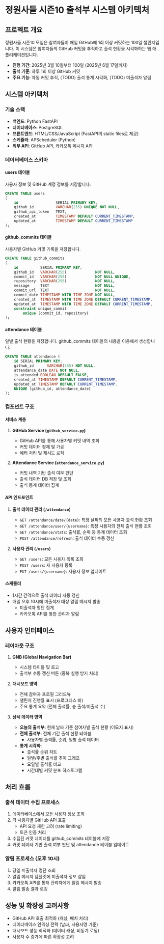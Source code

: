# 정원사들 시즌10 출석부 시스템 아키텍처

## 프로젝트 개요
정원사들 시즌10 모임은 참여자들이 매일 GitHub에 1회 이상 커밋하는 100일 챌린지입니다. 이 시스템은 참여자들의 GitHub 커밋을 추적하고 출석 현황을 시각화하는 웹 애플리케이션입니다.

- **진행 기간**: 2025년 3월 10일부터 100일 (2025년 6월 17일까지)
- **출석 기준**: 하루 1회 이상 GitHub 커밋
- **주요 기능**: 자동 커밋 추적, (TODO) 출석 통계 시각화, (TODO) 미출석자 알림

## 시스템 아키텍처

### 기술 스택
- **백엔드**: Python FastAPI
- **데이터베이스**: PostgreSQL
- **프론트엔드**: HTML/CSS/JavaScript (FastAPI의 static files로 제공)
- **스케줄러**: APScheduler (Python)
- **외부 API**: GitHub API, 카카오톡 메시지 API

### 데이터베이스 스키마

#### users 테이블
사용자 정보 및 GitHub 계정 정보를 저장합니다.
```sql
CREATE TABLE users
(
    id                 SERIAL PRIMARY KEY,
    github_id          VARCHAR(255) UNIQUE NOT NULL,
    github_api_token   TEXT,
    created_at         TIMESTAMP DEFAULT CURRENT_TIMESTAMP,
    updated_at         TIMESTAMP DEFAULT CURRENT_TIMESTAMP
);
```

#### github_commits 테이블
사용자별 GitHub 커밋 기록을 저장합니다.
```sql
CREATE TABLE github_commits
(
    id          SERIAL PRIMARY KEY,
    github_id   VARCHAR(255)             NOT NULL,
    commit_id   VARCHAR(255)             NOT NULL UNIQUE,
    repository  VARCHAR(255)             NOT NULL,
    message     TEXT                     NOT NULL,
    commit_url  TEXT                     NOT NULL,
    commit_date TIMESTAMP WITH TIME ZONE NOT NULL,
    created_at  TIMESTAMP WITH TIME ZONE DEFAULT CURRENT_TIMESTAMP,
    updated_at  TIMESTAMP WITH TIME ZONE DEFAULT CURRENT_TIMESTAMP,
    constraint unique_commit
        unique (commit_id, repository)
);
```

#### attendance 테이블
일별 출석 현황을 저장합니다. github_commits 테이블의 내용을 이용해서 생성합니다.
```sql
CREATE TABLE attendance (
    id SERIAL PRIMARY KEY,
    github_id      VARCHAR(255) NOT NULL,
    attendance_date DATE NOT NULL,
    is_attended BOOLEAN DEFAULT FALSE,
    created_at TIMESTAMP DEFAULT CURRENT_TIMESTAMP,
    updated_at TIMESTAMP DEFAULT CURRENT_TIMESTAMP,
    UNIQUE (github_id, attendance_date)
);
```

### 컴포넌트 구조

#### 서비스 계층
1. **GitHub Service (`github_service.py`)**
   - GitHub API를 통해 사용자별 커밋 내역 조회
   - 커밋 데이터 정제 및 가공
   - 에러 처리 및 재시도 로직

2. **Attendance Service (`attendance_service.py`)**
   - 커밋 내역 기반 출석 여부 판단
   - 출석 데이터 DB 저장 및 조회
   - 출석 통계 데이터 집계

#### API 엔드포인트
1. **출석 데이터 관리 (`/attendance`)**
   - `GET /attendance/date/{date}`: 특정 날짜의 모든 사용자 출석 현황 조회
   - `GET /attendance/user/{username}`: 특정 사용자의 전체 출석 현황 조회
   - `GET /attendance/stats`: 출석률, 순위 등 통계 데이터 조회
   - `POST /attendance/refresh`: 출석 데이터 수동 갱신

2. **사용자 관리 (`/users`)**
   - `GET /users`: 모든 사용자 목록 조회
   - `POST /users`: 새 사용자 등록
   - `PUT /users/{username}`: 사용자 정보 업데이트

#### 스케줄러
- 1시간 간격으로 출석 데이터 자동 갱신
- 매일 오후 10시에 미출석자 대상 알림 메시지 발송
  - 미출석자 명단 집계
  - 카카오톡 API를 통한 관리자 알림

## 사용자 인터페이스

### 레이아웃 구조
1. **GNB (Global Navigation Bar)**
   - 시스템 타이틀 및 로고
   - 출석부 수동 갱신 버튼 (중복 실행 방지 처리)

2. **대시보드 영역**
   - 전체 참여자 프로필 그리드뷰
   - 챌린지 진행률 표시 (프로그레스 바)
   - 주요 통계 요약 (전체 출석률, 총 출석/미출석 수)

3. **상세 데이터 영역**
   - **오늘의 출석부**: 현재 날짜 기준 참여자별 출석 현황 (이모지 표시)
   - **전체 출석부**: 전체 기간 출석 현황 테이블
     - 사용자별 출석률, 순위, 일별 출석 데이터
   - **통계 시각화**:
     - 출석률 순위 차트
     - 일별/주별 출석률 추이 그래프
     - 요일별 출석률 비교
     - 시간대별 커밋 분포 히스토그램

## 처리 흐름

### 출석 데이터 수집 프로세스
1. 데이터베이스에서 모든 사용자 정보 조회
2. 각 사용자별 GitHub API 호출
   - API 요청 제한 고려 (rate limiting)
   - 토큰 인증 처리
3. 수집된 커밋 데이터를 github_commits 테이블에 저장
4. 커밋 데이터 기반 출석 여부 판단 및 attendance 테이블 업데이트

### 알림 프로세스 (오후 10시)
1. 당일 미출석자 명단 조회
2. 알림 메시지 템플릿에 미출석자 정보 삽입
3. 카카오톡 API를 통해 관리자에게 알림 메시지 발송
4. 알림 발송 결과 로깅

## 성능 및 확장성 고려사항
- GitHub API 호출 최적화 (캐싱, 배치 처리)
- 데이터베이스 인덱싱 전략 (날짜, 사용자명 기준)
- 대시보드 성능 최적화 (데이터 캐싱, 비동기 로딩)
- 사용자 수 증가에 따른 확장성 고려
